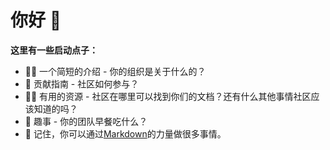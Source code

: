 # 你好 👋

**这里有一些启动点子：**

 - 🙋‍♀️ 一个简短的介绍 - 你的组织是关于什么的？
 - 🌈 贡献指南 - 社区如何参与？
 - 👩‍💻 有用的资源 - 社区在哪里可以找到你们的文档？还有什么其他事情社区应该知道的吗？
 - 🍿 趣事 - 你的团队早餐吃什么？
 - 🧙 记住，你可以通过[Markdown](https://docs.github.com/github/writing-on-github/getting-started-with-writing-and-formatting-on-github/basic-writing-and-formatting-syntax)的力量做很多事情。

